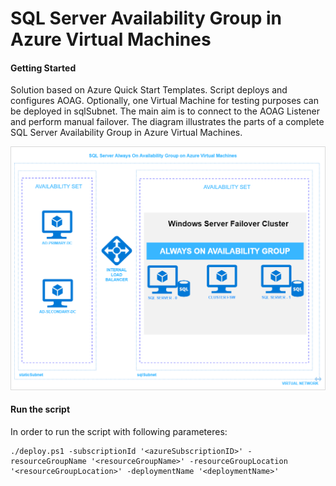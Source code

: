 # SQL Server Availability Group in Azure Virtual Machines

#### Getting Started
Solution based on Azure Quick Start Templates. Script deploys and configures AOAG. Optionally, one Virtual Machine for testing purposes can be deployed in sqlSubnet. The main aim is to connect to the AOAG Listener and perform manual failover. 
The diagram illustrates the parts of a complete SQL Server Availability Group in Azure Virtual Machines.

![](https://github.com/vmaaik/azure-demo/blob/master/diagram/DemoDiagram1.png?raw=true)

####  Run the script
In order to run the script with following parameteres:

```
./deploy.ps1 -subscriptionId '<azureSubscriptionID>' -resourceGroupName '<resourceGroupName>' -resourceGroupLocation '<resourceGroupLocation>' -deploymentName '<deploymentName>' 
```